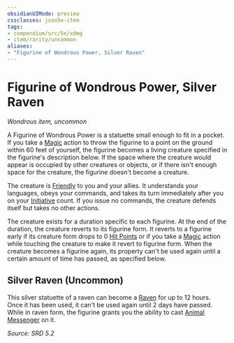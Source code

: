 ```yaml
---
obsidianUIMode: preview
cssclasses: json5e-item
tags:
- compendium/src/5e/xdmg
- item/rarity/uncommon
aliases: 
- "Figurine of Wondrous Power, Silver Raven"
---
```

# Figurine of Wondrous Power, Silver Raven
*Wondrous item, uncommon*  


A Figurine of Wondrous Power is a statuette small enough to fit in a pocket. If you take a [Magic](rules/actions.md#Magic) action to throw the figurine to a point on the ground within 60 feet of yourself, the figurine becomes a living creature specified in the figurine's description below. If the space where the creature would appear is occupied by other creatures or objects, or if there isn't enough space for the creature, the figurine doesn't become a creature.

The creature is [Friendly](rules/variant-rules/friendly-attitude-xphb.md) to you and your allies. It understands your languages, obeys your commands, and takes its turn immediately after you on your [Initiative](rules/variant-rules/initiative-xphb.md) count. If you issue no commands, the creature defends itself but takes no other actions.

The creature exists for a duration specific to each figurine. At the end of the duration, the creature reverts to its figurine form. It reverts to a figurine early if its creature form drops to 0 [Hit Points](rules/variant-rules/hit-points-xphb.md) or if you take a [Magic](rules/actions.md#Magic) action while touching the creature to make it revert to figurine form. When the creature becomes a figurine again, its property can't be used again until a certain amount of time has passed, as specified below.

## Silver Raven (Uncommon)

This silver statuette of a raven can become a [Raven](compendium/bestiary/beast/raven-xmm.md) for up to 12 hours. Once it has been used, it can't be used again until 2 days have passed. While in raven form, the figurine grants you the ability to cast [Animal Messenger](compendium/spells/animal-messenger-xphb.md) on it.

*Source: SRD 5.2*